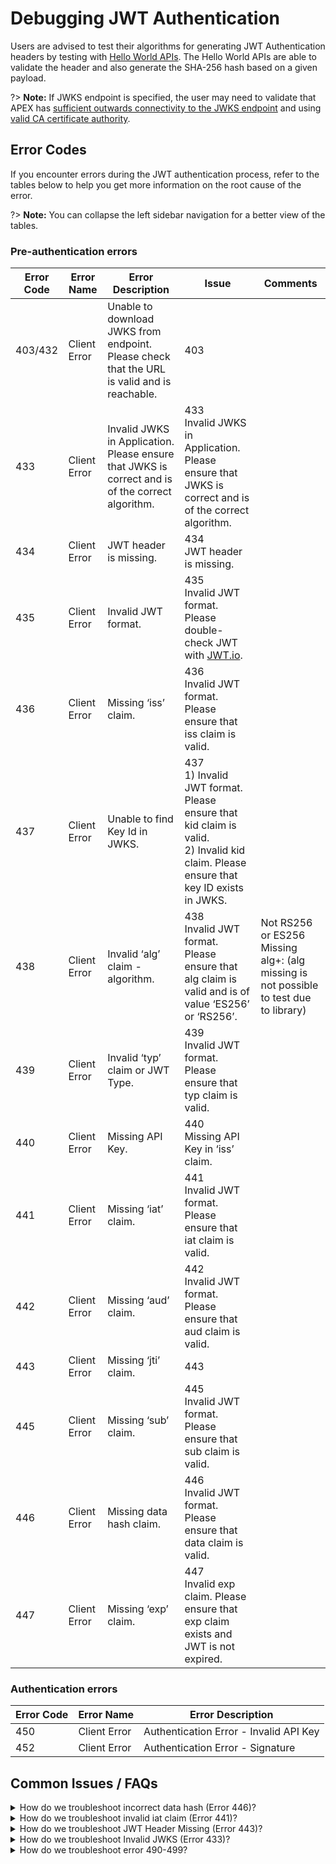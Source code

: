 # Debugging JWT Authentication

Users are advised to test their algorithms for generating JWT Authentication headers by testing with [Hello World APIs](sections/auth/jwt-hello-world.md). The Hello World APIs are able to validate the header and also generate the SHA-256 hash based on a given payload.

?> **Note:** If JWKS endpoint is specified, the user may need to validate that APEX has [sufficient outwards connectivity to the JWKS endpoint](sections/troubleshooting/network) and using [valid CA certificate authority](sections/faqs/trusted-cert-authorities).

## Error Codes

If you encounter errors during the JWT authentication process, refer to the tables below to help you get more information on the root cause of the error.

?> **Note:** You can collapse the left sidebar navigation for a better view of the tables.

### Pre-authentication errors

| Error Code | Error Name   | Error Description                                                                                | Issue                                                                                                                                   | Comments                                                                                 |
| ---------- | ------------ | ------------------------------------------------------------------------------------------------ | --------------------------------------------------------------------------------------------------------------------------------------- | ---------------------------------------------------------------------------------------- |
| 403/432    | Client Error | Unable to download JWKS from endpoint. Please check that the URL is valid and is reachable.      | 403                                                                                                                                     |
| 433        | Client Error | Invalid JWKS in Application. Please ensure that JWKS is correct and is of the correct algorithm. | 433<br>Invalid JWKS in Application. Please ensure that JWKS is correct and is of the correct algorithm.                                 |
| 434        | Client Error | JWT header is missing.                                                                           | 434<br>JWT header is missing.                                                                                                           |
| 435        | Client Error | Invalid JWT format.                                                                              | 435<br>Invalid JWT format. Please double-check JWT with [JWT.io](https://jwt.io/).                                                      |
| 436        | Client Error | Missing ‘iss’ claim.                                                                             | 436<br>Invalid JWT format. Please ensure that iss claim is valid.                                                                       |
| 437        | Client Error | Unable to find Key Id in JWKS.                                                                   | 437<br>1) Invalid JWT format. Please ensure that kid claim is valid.<br>2) Invalid kid claim. Please ensure that key ID exists in JWKS. |
| 438        | Client Error | Invalid ‘alg’ claim - algorithm.                                                                 | 438<br>Invalid JWT format. Please ensure that alg claim is valid and is of value ‘ES256’ or ‘RS256’.                                    | Not RS256 or ES256<br>Missing alg+: (alg missing is not possible to test due to library) |
| 439        | Client Error | Invalid ‘typ’ claim or JWT Type.                                                                 | 439<br>Invalid JWT format. Please ensure that typ claim is valid.                                                                       |                                                                                          |
| 440        | Client Error | Missing API Key.                                                                                 | 440<br>Missing API Key in ‘iss’ claim.                                                                                                  |
| 441        | Client Error | Missing ‘iat’ claim.                                                                             | 441<br>Invalid JWT format. Please ensure that iat claim is valid.                                                                       |                                                                                          |
| 442        | Client Error | Missing ‘aud’ claim.                                                                             | 442<br>Invalid JWT format. Please ensure that aud claim is valid.                                                                       |                                                                                          |
| 443        | Client Error | Missing ‘jti’ claim.                                                                             | 443                                                                                                                                     |                                                                                          |
| 445        | Client Error | Missing ‘sub’ claim.                                                                             | 445<br>Invalid JWT format. Please ensure that sub claim is valid.                                                                        |                                                                                          |
| 446        | Client Error | Missing data hash claim.                                                                         | 446<br>Invalid JWT format. Please ensure that data claim is valid.                                                                       |                                                                                          |
| 447        | Client Error | Missing ‘exp’ claim.                                                                             | 447<br>Invalid exp claim. Please ensure that exp claim exists and JWT is not expired.                                                    |

### Authentication errors

| Error Code | Error Name   | Error Description                      |
| ---------- | ------------ | -------------------------------------- |
| 450        | Client Error | Authentication Error - Invalid API Key |
| 452        | Client Error | Authentication Error - Signature       |

## Common Issues / FAQs

<details>
<summary>How do we troubleshoot incorrect data hash (Error 446)?</summary>

Error 446 may mean that your data hash of your body is incorrect. Ensure that your data is [formatted correctly](sections/auth/jwt-auth?#apex-standardized-json-payload) (generally without spaces and carriage returns/new lines) and do test your hash values with [Hello World APIs](sections/auth/jwt-hello-world#sha-256-generator) /helloworld/sha256 with x-apex-returncontent and seeing the return value of x-apex-hash and the content returned.

If you are using SOAP and your payload has special characters, [raise a service request](https://go.gov.sg/apex-support).

</details>

<details>
<summary>How do we troubleshoot invalid iat claim (Error 441)?</summary>

This could be due to the "iat" issued at time claim, which is in the future compared to date/time of APEX.

There could be time skew at the Consumer's server/application causing it to be earlier than universal NTP servers, hence the Consumer server needs to be checked that it is synced correctly to global NTP clocks.

</details>

<details>
<summary>How do we troubleshoot JWT Header Missing (Error 443)?</summary>

The JWT header is not reaching APEX. Do register a new backend by going to this URL https://webhook.site and with the registered backend (eg. https://webhook.site/123456-1234-1234-1234-1234567890), use your application to call this. From your registered URL, you will be able to see if the header x-apex-jwt is indeed reaching the backend.

</details>

<details>
<summary>How do we troubleshoot Invalid JWKS (Error 433)?</summary>

Do check that the JWKS is formatted correct in JSON (use only double quotes, key values need to be double-quoted, curly brackets and square brackets are correct).
Also, do ensure that the JWKs have all the required keys - "x", "y", "use", "crv", "kid", "alg", "kty". Any of these omitted will cause an error.

</details>

<details>
<summary>How do we troubleshoot error 490-499?</summary>

Ensure that you are not reusing JWT tokens or using any forbidden headers. If you are still encountering issues, do open a troubleshooting case with APEX.

</details>
